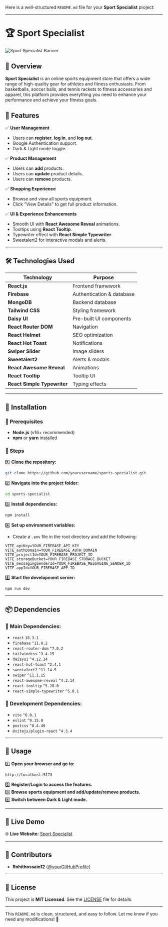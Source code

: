 Here is a well-structured `README.md` file for your **Sport Specialist** project:  

---

# 🏆 Sport Specialist  
![Sport Specialist Banner](https://i.ibb.co.com/9H8DPyJg/iamge2.png)
## 🚀 Overview  

**Sport Specialist** is an online sports equipment store that offers a wide range of high-quality gear for athletes and fitness enthusiasts. From basketballs, soccer balls, and tennis rackets to fitness accessories and apparel, this platform provides everything you need to enhance your performance and achieve your fitness goals.  

## 📌 Features  

✅ **User Management**  
- Users can **register**, **log in**, and **log out**.  
- Google Authentication support.  
- Dark & Light mode toggle.  

✅ **Product Management**  
- Users can **add** products.  
- Users can **update** product details.  
- Users can **remove** products.  

✅ **Shopping Experience**  
- Browse and view all sports equipment.  
- Click "View Details" to get full product information.  

✅ **UI & Experience Enhancements**  
- Smooth UI with **React Awesome Reveal** animations.  
- Tooltips using **React Tooltip**.  
- Typewriter effect with **React Simple Typewriter**.  
- Sweetalert2 for interactive modals and alerts.  

---

## 🛠️ Technologies Used  

| Technology        | Purpose |
|------------------|---------|
| **React.js** | Frontend framework |
| **Firebase** | Authentication & database |
| **MongoDB** | Backend database |
| **Tailwind CSS** | Styling framework |
| **Daisy UI** | Pre-built UI components |
| **React Router DOM** | Navigation |
| **React Helmet** | SEO optimization |
| **React Hot Toast** | Notifications |
| **Swiper Slider** | Image sliders |
| **Sweetalert2** | Alerts & modals |
| **React Awesome Reveal** | Animations |
| **React Tooltip** | Tooltip UI |
| **React Simple Typewriter** | Typing effects |

---

## 🔧 Installation  

### 📌 Prerequisites  
- **Node.js** (v16+ recommended)  
- **npm** or **yarn** installed  

### 📌 Steps  

1️⃣ **Clone the repository:**  
```sh
git clone https://github.com/yourusername/sports-specialist.git
```  
2️⃣ **Navigate into the project folder:**  
```sh
cd sports-specialist
```  
3️⃣ **Install dependencies:**  
```sh
npm install
```  
4️⃣ **Set up environment variables:**  
- Create a `.env` file in the root directory and add the following:  
```env
VITE_apiKey=YOUR_FIREBASE_API_KEY
VITE_authDomain=YOUR_FIREBASE_AUTH_DOMAIN
VITE_projectId=YOUR_FIREBASE_PROJECT_ID
VITE_storageBucket=YOUR_FIREBASE_STORAGE_BUCKET
VITE_messagingSenderId=YOUR_FIREBASE_MESSAGING_SENDER_ID
VITE_appId=YOUR_FIREBASE_APP_ID
```  
5️⃣ **Start the development server:**  
```sh
npm run dev
```

---

## 📦 Dependencies  

### 📌 Main Dependencies:  
- `react` `18.3.1`  
- `firebase` `^11.0.2`  
- `react-router-dom` `^7.0.2`  
- `tailwindcss` `^3.4.15`  
- `daisyui` `^4.12.14`  
- `react-hot-toast` `^2.4.1`  
- `sweetalert2` `^11.14.5`  
- `swiper` `^11.1.15`  
- `react-awesome-reveal` `^4.2.14`  
- `react-tooltip` `^5.28.0`  
- `react-simple-typewriter` `^5.0.1`  

### 📌 Development Dependencies:  
- `vite` `^6.0.1`  
- `eslint` `^9.15.0`  
- `postcss` `^8.4.49`  
- `@vitejs/plugin-react` `^4.3.4`  

---

## 📖 Usage  

1️⃣ **Open your browser and go to:**  
```
http://localhost:5173
```  
2️⃣ **Register/Login to access the features.**  
3️⃣ **Browse sports equipment and add/update/remove products.**  
4️⃣ **Switch between Dark & Light mode.**  

---

## 🔗 Live Demo  

🌐 **Live Website:** [Sport Specialist](https://animated-pika-7436f2.netlify.app)  

---

## 🤝 Contributors  

- **Rohithossain12** ([@yourGitHubProfile](https://github.com/yourGitHubProfile))  

---

## 📜 License  

This project is **MIT Licensed**. See the [LICENSE](LICENSE) file for details.  

---

This `README.md` is clean, structured, and easy to follow. Let me know if you need any modifications! 🚀
